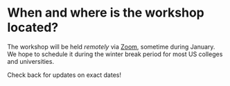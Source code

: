 # When and where is the workshop located?

The workshop will be held *remotely* via [Zoom](https://zoom.us), sometime during January. We hope to schedule it during the winter break period for most US colleges and universities. 

Check back for updates on exact dates!

